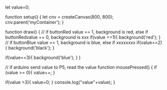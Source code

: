 let value=0;


function setup() {
  let cnv = createCanvas(800, 800);
  cnv.parent('myContainer');
}

function draw() {
  // if buttonRed value == 1, background is red, else if buttonRedvalue == 0, background is xxx
  if(value ==1){
      background('red');
  }
  // if buttonBlue value == 1, background is blue, else if xxxxxxxx
  if(value==2){
          background('black');
  }
  
  if(value==3){
    background('blue');
  }
}

// if arduino send value to P5, read the value
function mousePressed() {
  if (value >= 0){
  value++;
  }
  
  if(value >3){
     value=0;
  }
    console.log("value"+value);
}